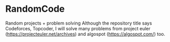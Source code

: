 # RandomCode
Random projects + problem solving 
Although the repository title says Codeforces, Topcoder, I will solve many problems from project euler (https://projecteuler.net/archives) and algospot (https://algospot.com/) too. 

